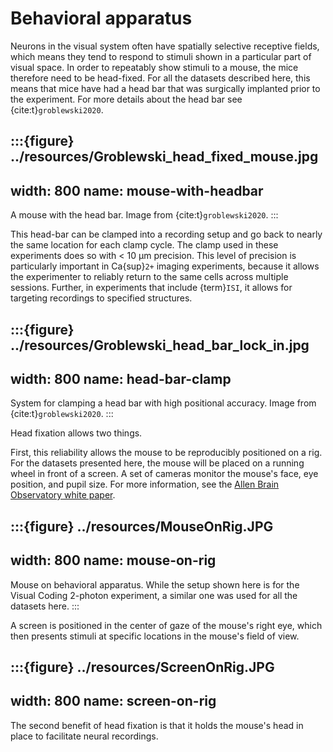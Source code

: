 # Behavioral apparatus

Neurons in the visual system often have spatially selective receptive fields,
which means they tend to respond to stimuli shown in a particular part of visual
space. In order to repeatably show stimuli to a mouse, the mice therefore need to be
head-fixed. For all the datasets described here, this means that mice have had a
head bar that was surgically implanted prior to the experiment. For more details
about the head bar see {cite:t}`groblewski2020`.

:::{figure} ../resources/Groblewski_head_fixed_mouse.jpg
---
width: 800
name: mouse-with-headbar
---
A mouse with the head bar. Image from {cite:t}`groblewski2020`.
:::

This head-bar can be clamped into a recording setup and go back to nearly the same
location for each clamp cycle. The clamp used in these experiments does so with
< 10 µm precision. This level of precision is particularly important in
Ca{sup}`2+` imaging experiments, because it allows the experimenter to reliably
return to the same cells across multiple sessions. Further, in experiments that
include {term}`ISI`, it allows for targeting recordings to specified structures.

:::{figure} ../resources/Groblewski_head_bar_lock_in.jpg
---
width: 800
name: head-bar-clamp
---
System for clamping a head bar with high positional accuracy. Image from
{cite:t}`groblewski2020`.
:::

Head fixation allows two things.

First, this reliability allows the mouse to be reproducibly positioned on a rig.
For the datasets presented here, the mouse will be placed on a running wheel in
front of a screen. A set of cameras monitor the mouse's face, eye position, and
pupil size. For more information, see the
[Allen Brain Observatory white paper](http://help.brain-map.org/download/attachments/10616846/VisualCoding_Overview.pdf?version=5&modificationDate=1538066962631&api=v2).

:::{figure} ../resources/MouseOnRig.JPG
---
width: 800
name: mouse-on-rig
---
Mouse on behavioral apparatus. While the setup shown here is for the Visual
Coding 2-photon experiment, a similar one was used for all the datasets here.
:::

A screen is positioned in the center of gaze of the mouse's right eye, which
then presents stimuli at specific locations in the mouse's field of view.

:::{figure} ../resources/ScreenOnRig.JPG
---
width: 800
name: screen-on-rig
---

The second benefit of head fixation is that it holds the mouse's head in place to
facilitate neural recordings.
